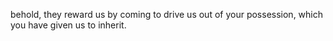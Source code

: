 behold, they reward us by coming to drive us out of your possession, which you have given us to inherit.
